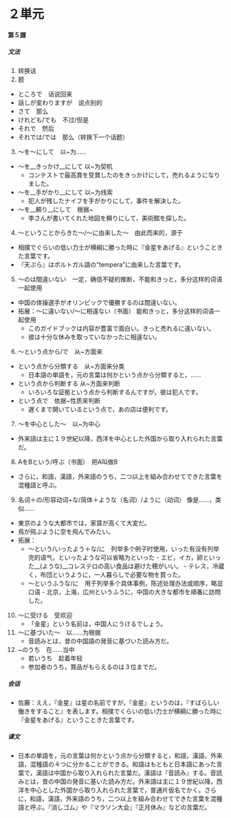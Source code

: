 # ２単元
#### 第５課
##### 文法
1. 转换话
2. 题
  - ところで　话说回来
  - 話しが変わりますが　说点别的
  - さて　那么
  - けれども/でも　不过/但是
  - それで　然后
  - それでは/では　那么（转换下一个话题）
3. 〜を〜にして　以~为……
  - 〜を__きっかけ__にして 以~为契机
  	- コンテストで最高賞を受賞したのをきっかけにして，売れるようになりました。
  - 〜を__手がかり__にして 以~为线索
  	- 犯人が残したナイフを手がかりにして，事件を解決した。
  - 〜を__頼り__にして　根据~
  	- 李さんが書いてくれた地図を頼りにして，美術館を探した。
4. 〜ということからきた〜/〜に由来した〜　由此而来的，源于
  - 相撲でぐらいの低い力士が横綱に勝った時に『金星をあげる』ということきた言葉です。
  - 『天ぷら』はボルトガル語の”tempera”に由来した言葉です。
5. 〜のは間違いない　一定，确信不疑的推断，不能和きっと，多分这样的词语一起使用
  - 中国の体操選手がオリンピックで優勝するのは間違いない。
  - 拓展：〜に違いない/〜に相違ない（书面） 能和きっと，多分这样的词语一起使用 
  	- このガイドブックは内容が豊富で面白い。きっと売れるに違いない。
  	- 彼は十分な休みを取っていなかったに相違ない。
6. 〜という点から/で　从~方面来
  - という点から分類する　从~方面来分类
  	- 日本語の単語を，元の言葉は何かという点から分類すると，……
  - という点から判断する 从~方面来判断
  	- いろいろな証拠という点から判断するんですが，彼は犯人です。
  - という点で　依据~性质来判断
  	- 遅くまで開いているという点で，あの店は便利です。
7. 〜を中心とした〜　以~为中心
  - 外来語は主に１９世紀以降，西洋を中心とした外国から取り入れられた言葉だ。
8. AをBという/呼ぶ（书面）　把A叫做B
  - さらに，和語，漢語，外来語のうち，二つ以上を組み合わせてできた言葉を混種語と呼ぶ。
9. 名词＋の/形容动词+な/简体＋ような（名词）/ように（动词） 像是……，类似……
  - 東京のような大都市では，家賃が高くて大変だ。
  - 鳥が飛ぶように空を飛んでみたい。
  - 拓展：
  	- 〜という/いったよう＋な/に　列举多个例子时使用，いった有没有列举完的语气，といったような可以省略为といった
    		- エビ，イカ，卵といった__(ような)__コレステロの高い食品は避けた穂がいい。
    		- テレス，冷蔵く，布団というように，一人暮らしで必要な物を買った。
  	- 〜というふうな/に　用于列举多个具体事例，陈述处理办法或顺序，略显口语
    		- 北京，上海，広州というふうに，中国の大きな都市を順番に訪問した。
10. ～に受ける　受欢迎
	- 「金星」という名前は，中国人にうけるでしょう。
11. ～に基づいた～　以……为根据
	- 音読みとは，昔の中国語の発音に基づいた読み方だ。
12. ~のうち　在……当中
	- 若いうち　趁着年轻
	- 参加者のうち，賞品がもらえるのは３位までだ。
##### 会话
- 佐藤：ええ，『金星』は星の名前ですが，『金星』というのは，『すばらしい働きをすること』を表します。相撲でくらいの低い力士が横綱に勝った時に『金星をあげる』ということきた言葉です。
##### 课文
* 日本の単語を，元の言葉は何かという点から分類すると，和語，漢語，外来語，混種語の４つに分かることができる。和語はもともと日本語にあった言葉で，漢語は中国から取り入れられた言葉だ。漢語は『音読み』する。音読みとは，昔の中国の発音に基いた読み方だ。外来語は主に１９世紀以降，西洋を中心とした外国から取り入れられた言葉で，普通片仮名でかく。さらに，和語，漢語，外来語のうち，二つ以上を組み合わせてできた言葉を混種語と呼ぶ。『消しゴム』や『マラソン大会』『正月休み』などの言葉だ。